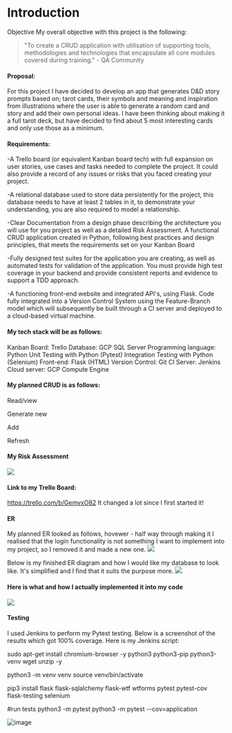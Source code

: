 # **Introduction**


Objective
My overall objective with this project is the following:

>"To create a CRUD application with utilisation of supporting tools,
methodologies and technologies that encapsulate all core modules
covered during training." - QA Community

#### Proposal:

For this project I have decided to develop an app that generates D&D story prompts based on; tarot cards, their symbols and meaning and inspiration from illustrations where the user is able to generate a random card and story and add their own personal ideas.
I have been thinking about making it a full tarot deck, but have decided to find about 5 most interesting cards and only use those as a minimum.

#### Requirements:
-A Trello board (or equivalent Kanban board tech) with full expansion
on user stories, use cases and tasks needed to complete the project.
It could also provide a record of any issues or risks that you faced
creating your project.

-A relational database used to store data persistently for the
project, this database needs to have at least 2 tables in it, to
demonstrate your understanding, you are also required to model a
relationship.

-Clear Documentation from a design phase describing the architecture
you will use for you project as well as a detailed Risk Assessment.
A functional CRUD application created in Python, following best
practices and design principles, that meets the requirements set on
your Kanban Board

-Fully designed test suites for the application you are creating, as
well as automated tests for validation of the application. You must
provide high test coverage in your backend and provide consistent
reports and evidence to support a TDD approach.

-A functioning front-end website and integrated API's, using Flask.
Code fully integrated into a Version Control System using the
Feature-Branch model which will subsequently be built through a CI
server and deployed to a cloud-based virtual machine.


#### My tech stack will be as follows:

Kanban Board: Trello 
Database: GCP SQL Server
Programming language: Python
Unit Testing with Python (Pytest)
Integration Testing with Python (Selenium)
Front-end: Flask (HTML)
Version Control: Git
CI Server: Jenkins
Cloud server: GCP Compute Engine





#### My planned CRUD is as follows:

Read/view

Generate new

Add

Refresh





<p align="center">
  
#### **My Risk Assessment**
  </p>
  
![](https://i.imgur.com/HRoeBy9.png)

#### Link to my Trello Board:
https://trello.com/b/GemvxO82
It changed a lot since I first started it!
#### ER

My planned ER looked as follows, hovewer - half way through making it I realised that the login functionality is not something I want to implement into my project, so I removed it and made a new one.
![](https://i.imgur.com/0UVNVFe.png)

Below is my finished ER diagram and how I would like my database to look like. It's simplified and I find that it suits the purpose more.
![](https://i.imgur.com/9ka4DvQ.png)
#### Here is what and how I actually implemented it into my code
![](https://i.imgur.com/qxomCQS.png)

#### Testing
I used Jenkins to perform my Pytest testing. Below is a screenshot of the results which got 100% coverage.
Here is my Jenkins script:

sudo apt-get install chromium-browser -y python3 python3-pip python3-venv wget unzip -y


python3 -m venv venv
source venv/bin/activate

pip3 install flask flask-sqlalchemy flask-wtf wtforms pytest pytest-cov flask-testing selenium

#run tests
python3 -m pytest
python3 -m pytest --cov=application


![image](https://user-images.githubusercontent.com/86067593/126895038-0038e237-32fb-4db2-a042-bf01099743ad.png)
